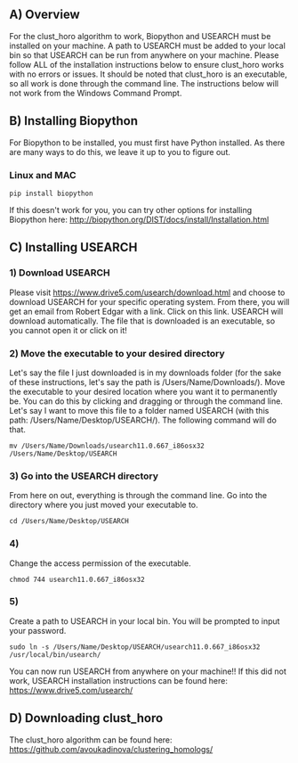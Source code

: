 
## A) Overview

For the clust_horo algorithm to work, Biopython and USEARCH must be installed on your machine. A path to USEARCH must be added to your local bin so that USEARCH can be run from anywhere on your machine. Please follow ALL of the installation instructions below to ensure clust_horo works with no errors or issues. It should be noted that clust_horo is an executable, so all work is done through the command line. The instructions below will not work from the Windows Command Prompt.

## B) Installing Biopython

For Biopython to be installed, you must first have Python installed. As there are many ways to do this, we leave it up to you to figure out. 

### Linux and MAC  
  
```{r eval=FALSE,echo=TRUE}
pip install biopython
```

If this doesn't work for you, you can try other options for installing Biopython here: <http://biopython.org/DIST/docs/install/Installation.html>

## C) Installing USEARCH

### 1) Download USEARCH

Please visit <https://www.drive5.com/usearch/download.html> and choose to download USEARCH for your specific operating system. From there, you will get an email from Robert Edgar with a link. Click on this link. USEARCH will download automatically. The file that is downloaded is an executable, so you cannot open it or click on it!

### 2) Move the executable to your desired directory

Let's say the file I just downloaded is in my downloads folder (for the sake of these instructions, let's say the path is /Users/Name/Downloads/). Move the executable to your desired location where you want it to permanently be. You can do this by clicking and dragging or through the command line.
Let's say I want to move this file to a folder named USEARCH (with this path: /Users/Name/Desktop/USEARCH/). The following command will do that.  
  
  
```{r eval=FALSE,echo=TRUE}
mv /Users/Name/Downloads/usearch11.0.667_i86osx32 /Users/Name/Desktop/USEARCH
```
  
### 3) Go into the USEARCH directory  

From here on out, everything is through the command line. Go into the directory where you just moved your executable to.    
  
  
```{r eval=FALSE,echo=TRUE}
cd /Users/Name/Desktop/USEARCH
```

### 4)  

Change the access permission of the executable.  
  
  
```{r eval=FALSE,echo=TRUE}
chmod 744 usearch11.0.667_i86osx32
```

### 5)  

Create a path to USEARCH in your local bin. You will be prompted to input your password.   
   
  
```{r eval=FALSE,echo=TRUE}
sudo ln -s /Users/Name/Desktop/USEARCH/usearch11.0.667_i86osx32 /usr/local/bin/usearch/
```

You can now run USEARCH from anywhere on your machine!! If this did not work, USEARCH installation instructions can be found here: <https://www.drive5.com/usearch/>
  
## D) Downloading clust_horo  
  
The clust_horo algorithm can be found here: <https://github.com/avoukadinova/clustering_homologs/>
